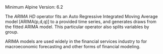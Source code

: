 Minimum Alpine Version: 6.2

The _ARIMA HD_ operator fits an Auto Regressive Integrated Moving Average model [ARIMA(p,d,q)] to a provided time series, and generates draws from the fitted ARIMA model. This particular operator also splits variables by group.

ARIMA models are used widely in the financial services industry to for macroeconomic forecasting and other forms of financial modeling.